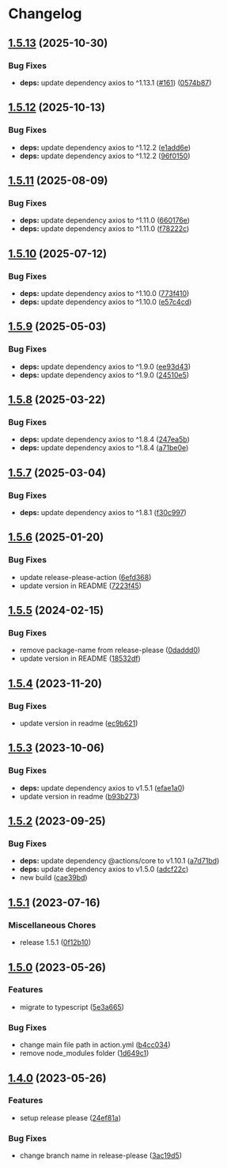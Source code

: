 # Changelog

## [1.5.13](https://github.com/rnkdsh/action-upload-diawi/compare/v1.5.12...v1.5.13) (2025-10-30)


### Bug Fixes

* **deps:** update dependency axios to ^1.13.1 ([#161](https://github.com/rnkdsh/action-upload-diawi/issues/161)) ([0574b87](https://github.com/rnkdsh/action-upload-diawi/commit/0574b870b32af93a989fadec1a3f61f44554bc76))

## [1.5.12](https://github.com/rnkdsh/action-upload-diawi/compare/v1.5.11...v1.5.12) (2025-10-13)


### Bug Fixes

* **deps:** update dependency axios to ^1.12.2 ([e1add6e](https://github.com/rnkdsh/action-upload-diawi/commit/e1add6e4757ce8d578d996a887764c4a3ae84602))
* **deps:** update dependency axios to ^1.12.2 ([96f0150](https://github.com/rnkdsh/action-upload-diawi/commit/96f0150924e93aff390daba2a07d873a7e0a333b))

## [1.5.11](https://github.com/rnkdsh/action-upload-diawi/compare/v1.5.10...v1.5.11) (2025-08-09)


### Bug Fixes

* **deps:** update dependency axios to ^1.11.0 ([660176e](https://github.com/rnkdsh/action-upload-diawi/commit/660176e28a2e74411ddbab10028e238793813d5c))
* **deps:** update dependency axios to ^1.11.0 ([f78222c](https://github.com/rnkdsh/action-upload-diawi/commit/f78222c7963fc5c6d1505ee11d0d76169580f865))

## [1.5.10](https://github.com/rnkdsh/action-upload-diawi/compare/v1.5.9...v1.5.10) (2025-07-12)


### Bug Fixes

* **deps:** update dependency axios to ^1.10.0 ([773f410](https://github.com/rnkdsh/action-upload-diawi/commit/773f410ba4e51b9c28e96bb8bb07cafb4be500a2))
* **deps:** update dependency axios to ^1.10.0 ([e57c4cd](https://github.com/rnkdsh/action-upload-diawi/commit/e57c4cd1b42f5cbbb5c0e7776ff0d77722d0d7c1))

## [1.5.9](https://github.com/rnkdsh/action-upload-diawi/compare/v1.5.8...v1.5.9) (2025-05-03)


### Bug Fixes

* **deps:** update dependency axios to ^1.9.0 ([ee93d43](https://github.com/rnkdsh/action-upload-diawi/commit/ee93d43809dc72a64e2f2e8d9dd3cafe73be6077))
* **deps:** update dependency axios to ^1.9.0 ([24510e5](https://github.com/rnkdsh/action-upload-diawi/commit/24510e500f486a43698f3dc762eb2cab9d3dba54))

## [1.5.8](https://github.com/rnkdsh/action-upload-diawi/compare/v1.5.7...v1.5.8) (2025-03-22)


### Bug Fixes

* **deps:** update dependency axios to ^1.8.4 ([247ea5b](https://github.com/rnkdsh/action-upload-diawi/commit/247ea5b9b25a2101c1a7477dd27800584ca9f522))
* **deps:** update dependency axios to ^1.8.4 ([a71be0e](https://github.com/rnkdsh/action-upload-diawi/commit/a71be0ea63666ffd841fe5ae1d0f022fb91fbbb6))

## [1.5.7](https://github.com/rnkdsh/action-upload-diawi/compare/v1.5.6...v1.5.7) (2025-03-04)


### Bug Fixes

* **deps:** update dependency axios to ^1.8.1 ([f30c997](https://github.com/rnkdsh/action-upload-diawi/commit/f30c9979a5d391d5954c5589205b77310f3d07f2))

## [1.5.6](https://github.com/rnkdsh/action-upload-diawi/compare/v1.5.5...v1.5.6) (2025-01-20)


### Bug Fixes

* update release-please-action ([6efd368](https://github.com/rnkdsh/action-upload-diawi/commit/6efd368d4aa40cc34ebcd4dd5c458408a316d1ac))
* update version in README ([7223f45](https://github.com/rnkdsh/action-upload-diawi/commit/7223f45877ffab6a47a73130a1305a6e10277917))

## [1.5.5](https://github.com/rnkdsh/action-upload-diawi/compare/v1.5.4...v1.5.5) (2024-02-15)


### Bug Fixes

* remove package-name from release-please ([0daddd0](https://github.com/rnkdsh/action-upload-diawi/commit/0daddd0da5ee1f37edc3be38f040349eb2bf5bb1))
* update version in README ([18532df](https://github.com/rnkdsh/action-upload-diawi/commit/18532dfd182f16a3c9ebd30f96903a180e5292ae))

## [1.5.4](https://github.com/rnkdsh/action-upload-diawi/compare/v1.5.3...v1.5.4) (2023-11-20)


### Bug Fixes

* update version in readme ([ec9b621](https://github.com/rnkdsh/action-upload-diawi/commit/ec9b62164e47a84bba22814b3ab797bf4ed13354))

## [1.5.3](https://github.com/rnkdsh/action-upload-diawi/compare/v1.5.2...v1.5.3) (2023-10-06)


### Bug Fixes

* **deps:** update dependency axios to v1.5.1 ([efae1a0](https://github.com/rnkdsh/action-upload-diawi/commit/efae1a0032dd01dc1373660fce31b379d5abd05c))
* update version in readme ([b93b273](https://github.com/rnkdsh/action-upload-diawi/commit/b93b273abf2e5619eba8f45ec12a3dfe0cd6fb8e))

## [1.5.2](https://github.com/rnkdsh/action-upload-diawi/compare/v1.5.1...v1.5.2) (2023-09-25)


### Bug Fixes

* **deps:** update dependency @actions/core to v1.10.1 ([a7d71bd](https://github.com/rnkdsh/action-upload-diawi/commit/a7d71bd409d269cd0413913fac0ed16b273a6418))
* **deps:** update dependency axios to v1.5.0 ([adcf22c](https://github.com/rnkdsh/action-upload-diawi/commit/adcf22c608dab604b9c5773df02e99709d768a5b))
* new build ([cae39bd](https://github.com/rnkdsh/action-upload-diawi/commit/cae39bdceb5159cf44387f5323fdff5f92dc3829))

## [1.5.1](https://github.com/rnkdsh/action-upload-diawi/compare/v1.5.0...v1.5.1) (2023-07-16)


### Miscellaneous Chores

* release 1.5.1 ([0f12b10](https://github.com/rnkdsh/action-upload-diawi/commit/0f12b10e05405e55f78a5210df0de4f9e9787c13))

## [1.5.0](https://github.com/rnkdsh/action-upload-diawi/compare/v1.4.0...v1.5.0) (2023-05-26)


### Features

* migrate to typescript ([5e3a665](https://github.com/rnkdsh/action-upload-diawi/commit/5e3a665c659d01f8c5373f025420908cdcaedef8))


### Bug Fixes

* change main file path in action.yml ([b4cc034](https://github.com/rnkdsh/action-upload-diawi/commit/b4cc0340fbc3b77a4abb37be68bed1e581f4dcd7))
* remove node_modules folder ([1d649c1](https://github.com/rnkdsh/action-upload-diawi/commit/1d649c1cc22cef92317fbb6953c6ff0bd509ab16))

## [1.4.0](https://github.com/rnkdsh/action-upload-diawi/compare/v1.3.2...v1.4.0) (2023-05-26)


### Features

* setup release please ([24ef81a](https://github.com/rnkdsh/action-upload-diawi/commit/24ef81a578356befdbf029744eb462240aefb785))


### Bug Fixes

* change branch name in release-please ([3ac19d5](https://github.com/rnkdsh/action-upload-diawi/commit/3ac19d5ced283031cdba5f82a399cdd6b6bd1e9f))
